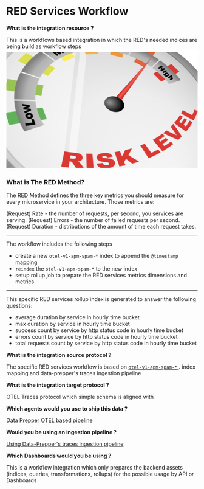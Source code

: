 # RED Services Workflow

**What is the integration resource ?**

This is a workflows based integration in which the RED's needed indices are being build as workflow steps
![](../static/logo.png)

### What is The RED Method?

The RED Method defines the three key metrics you should measure for every microservice in your architecture. Those metrics are:

(Request) Rate - the number of requests, per second, you services are serving.
(Request) Errors - the number of failed requests per second.
(Request) Duration - distributions of the amount of time each request takes.


---
The workflow includes the following steps

 - create a new `otel-v1-apm-spam-*` index to append the `@timestamp` mapping 
 - `reindex` the `otel-v1-apm-spam-*` to the new index
 - setup rollup job to prepare the RED services metrics dimensions and metrics

---

This specific RED services rollup index is generated to answer the following questions:
- average duration by service in hourly time bucket
- max duration by service in hourly time bucket
- success count by service by http status code in hourly time bucket
- errors count by service by http status code in hourly time bucket
- total requests count by service by http status code in hourly time bucket





**What is the integration source protocol ?**

The specific RED services workflow is based on [`otel-v1-apm-spam-*` ](https://github.com/opensearch-project/opensearch-catalog/blob/main/schema/observability/traces/traces-1.0.0.mapping). index mapping and data-prepper's traces ingestion pipeline

**What is the integration target protocol ?**

OTEL Traces protocol which simple schema is aligned with

**Which agents would you use to ship this data ?**

[Data Prepper OTEL based pipeline](https://opensearch.org/docs/latest/data-prepper/)

**Would you be using an ingestion pipeline ?**

[Using Data-Prepper's traces ingestion pipeline](https://github.com/opensearch-project/data-prepper/blob/main/docs/trace_analytics.md)

**Which Dashboards would you be using ?**

This is a workflow integration which only prepares the backend assets (indices, queries, transformations, rollups) for the possible usage by API or Dashboards
